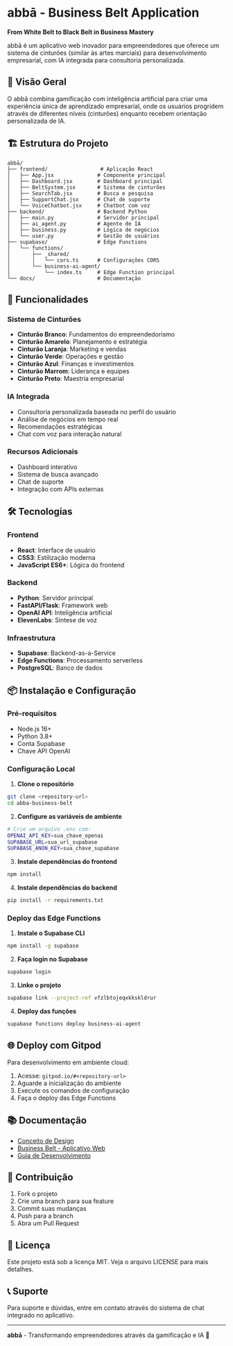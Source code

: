 # abbā - Business Belt Application

**From White Belt to Black Belt in Business Mastery**

abbā é um aplicativo web inovador para empreendedores que oferece um sistema de cinturões (similar às artes marciais) para desenvolvimento empresarial, com IA integrada para consultoria personalizada.

## 🎯 Visão Geral

O abbā combina gamificação com inteligência artificial para criar uma experiência única de aprendizado empresarial, onde os usuários progridem através de diferentes níveis (cinturões) enquanto recebem orientação personalizada de IA.

## 🏗️ Estrutura do Projeto

```
abbā/
├── frontend/                 # Aplicação React
│   ├── App.jsx              # Componente principal
│   ├── Dashboard.jsx        # Dashboard principal
│   ├── BeltSystem.jsx       # Sistema de cinturões
│   ├── SearchTab.jsx        # Busca e pesquisa
│   ├── SupportChat.jsx      # Chat de suporte
│   └── VoiceChatbot.jsx     # Chatbot com voz
├── backend/                 # Backend Python
│   ├── main.py              # Servidor principal
│   ├── ai_agent.py          # Agente de IA
│   ├── business.py          # Lógica de negócios
│   └── user.py              # Gestão de usuários
├── supabase/                # Edge Functions
│   └── functions/
│       ├── _shared/
│       │   └── cors.ts      # Configurações CORS
│       └── business-ai-agent/
│           └── index.ts     # Edge Function principal
└── docs/                    # Documentação
```

## 🚀 Funcionalidades

### Sistema de Cinturões
- **Cinturão Branco**: Fundamentos do empreendedorismo
- **Cinturão Amarelo**: Planejamento e estratégia
- **Cinturão Laranja**: Marketing e vendas
- **Cinturão Verde**: Operações e gestão
- **Cinturão Azul**: Finanças e investimentos
- **Cinturão Marrom**: Liderança e equipes
- **Cinturão Preto**: Maestria empresarial

### IA Integrada
- Consultoria personalizada baseada no perfil do usuário
- Análise de negócios em tempo real
- Recomendações estratégicas
- Chat com voz para interação natural

### Recursos Adicionais
- Dashboard interativo
- Sistema de busca avançado
- Chat de suporte
- Integração com APIs externas

## 🛠️ Tecnologias

### Frontend
- **React**: Interface de usuário
- **CSS3**: Estilização moderna
- **JavaScript ES6+**: Lógica do frontend

### Backend
- **Python**: Servidor principal
- **FastAPI/Flask**: Framework web
- **OpenAI API**: Inteligência artificial
- **ElevenLabs**: Síntese de voz

### Infraestrutura
- **Supabase**: Backend-as-a-Service
- **Edge Functions**: Processamento serverless
- **PostgreSQL**: Banco de dados

## 📦 Instalação e Configuração

### Pré-requisitos
- Node.js 16+
- Python 3.8+
- Conta Supabase
- Chave API OpenAI

### Configuração Local

1. **Clone o repositório**
```bash
git clone <repository-url>
cd abba-business-belt
```

2. **Configure as variáveis de ambiente**
```bash
# Crie um arquivo .env com:
OPENAI_API_KEY=sua_chave_openai
SUPABASE_URL=sua_url_supabase
SUPABASE_ANON_KEY=sua_chave_supabase
```

3. **Instale dependências do frontend**
```bash
npm install
```

4. **Instale dependências do backend**
```bash
pip install -r requirements.txt
```

### Deploy das Edge Functions

1. **Instale o Supabase CLI**
```bash
npm install -g supabase
```

2. **Faça login no Supabase**
```bash
supabase login
```

3. **Linke o projeto**
```bash
supabase link --project-ref vfzlbtojeqxkkskldrur
```

4. **Deploy das funções**
```bash
supabase functions deploy business-ai-agent
```

## 🌐 Deploy com Gitpod

Para desenvolvimento em ambiente cloud:

1. Acesse: `gitpod.io/#<repository-url>`
2. Aguarde a inicialização do ambiente
3. Execute os comandos de configuração
4. Faça o deploy das Edge Functions

## 📚 Documentação

- [Conceito de Design](./Conceito%20de%20Design%20-%20Aplicativo%20de%20Empreendedorismo.md)
- [Business Belt - Aplicativo Web](./Business%20Belt%20-%20Aplicativo%20Web%20para%20Empreendedores.md)
- [Guia de Desenvolvimento](./abbā%20-%20From%20White%20Belt%20to%20Black%20Belt%20in%20Business%20Mastery.md)

## 🤝 Contribuição

1. Fork o projeto
2. Crie uma branch para sua feature
3. Commit suas mudanças
4. Push para a branch
5. Abra um Pull Request

## 📄 Licença

Este projeto está sob a licença MIT. Veja o arquivo LICENSE para mais detalhes.

## 📞 Suporte

Para suporte e dúvidas, entre em contato através do sistema de chat integrado no aplicativo.

---

**abbā** - Transformando empreendedores através da gamificação e IA 🥋

